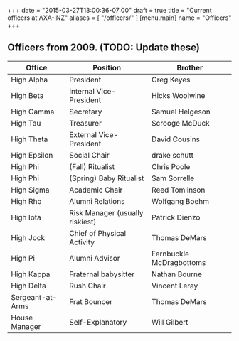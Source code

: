 +++
date = "2015-03-27T13:00:36-07:00"
draft = true
title = "Current officers at ΛΧΑ-ΙΝΖ"
aliases = [
  "/officers/"
]
[menu.main]
  name = "Officers"
+++

## Officers from 2009.  (TODO: Update these)
   
|  Office  | Position | Brother
|-------------|--------------|------------------------
|   High Alpha  | President | Greg Keyes
|   High Beta | Internal Vice-President | Hicks Woolwine
|   High Gamma  | Secretary | Samuel Helgeson
|   High Tau  | Treasurer | Scrooge McDuck
|   High Theta  | External Vice-President | David Cousins
|   High Epsilon  | Social Chair  | drake schutt
|   High Phi | (Fall) Ritualist | Chris Poole
|   High Phi | (Spring) Baby Ritualist  | Sam Sorrelle
|   High Sigma  | Academic Chair  | Reed Tomlinson
|   High Rho  | Alumni Relations  | Wolfgang Boehm
|   High Iota | Risk Manager (usually riskiest) | Patrick Dienzo
|   High Jock | Chief of Physical Activity  | Thomas DeMars
|   High Pi | Alumni Advisor  | Fernbuckle McDragbottoms
|   High Kappa  | Fraternal babysitter  | Nathan Bourne
|   High Delta  | Rush Chair  | Vincent Leray
|   Sergeant-at-Arms  | Frat Bouncer  | Thomas DeMars
|   House Manager | Self-Explanatory  | Will Gilbert
    
